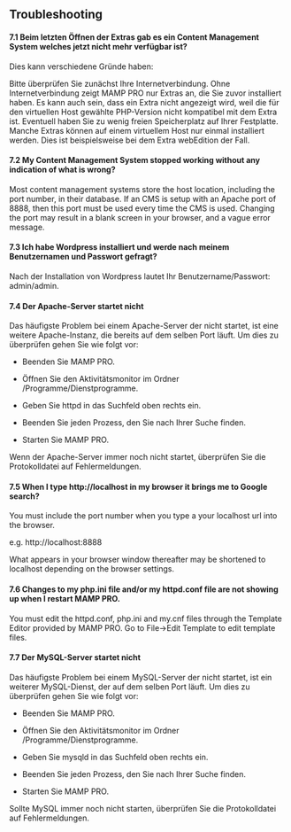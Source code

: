 ## Troubleshooting

#### 7.1 Beim letzten Öffnen der Extras gab es ein Content Management System welches jetzt nicht mehr verfügbar ist?

Dies kann verschiedene Gründe haben:

Bitte überprüfen Sie zunächst Ihre Internetverbindung. Ohne Internetverbindung zeigt MAMP PRO nur Extras an, die Sie zuvor installiert haben.
Es kann auch sein, dass ein Extra nicht angezeigt wird, weil die für den virtuellen Host gewählte PHP-Version nicht kompatibel mit dem Extra ist.
Eventuell haben Sie zu wenig freien Speicherplatz auf Ihrer Festplatte.
Manche Extras können auf einem virtuellem Host nur einmal installiert werden. Dies ist beispielsweise bei dem Extra webEdition der Fall.
 
#### 7.2 My Content Management System stopped working without any indication of what is wrong?

Most content management systems store the host location, including the port number, in their database. If an CMS is setup with an Apache port of 8888, then this port must be used every time the CMS is used. Changing the port may result in a blank screen in your browser, and a vague error message.

#### 7.3 Ich habe Wordpress installiert und werde nach meinem Benutzernamen und Passwort gefragt?

Nach der Installation von Wordpress lautet Ihr Benutzername/Passwort: admin/admin.

#### 7.4 Der Apache-Server startet nicht

Das häufigste Problem bei einem Apache-Server der nicht startet, ist eine weitere Apache-Instanz, die bereits auf dem selben Port läuft. Um dies zu überprüfen gehen Sie wie folgt vor:

- Beenden Sie MAMP PRO. 

- Öffnen Sie den Aktivitätsmonitor im Ordner /Programme/Dienstprogramme. 

- Geben Sie httpd in das Suchfeld oben rechts ein.

- Beenden Sie jeden Prozess, den Sie nach Ihrer Suche finden. 

- Starten Sie MAMP PRO. 

 

Wenn der Apache-Server immer noch nicht startet, überprüfen Sie die Protokolldatei auf Fehlermeldungen.

#### 7.5 When I type http://localhost in my browser it brings me to Google search?

You must include the port number when you type a your localhost url into the browser.

e.g. http://localhost:8888

What appears in your browser window thereafter may be shortened to localhost depending on the browser settings.

 

#### 7.6 Changes to my php.ini file and/or my httpd.conf file are not showing up when I restart MAMP PRO.

You must edit the httpd.conf, php.ini and my.cnf files through the Template Editor provided by MAMP PRO. Go to File->Edit Template to edit template files.

#### 7.7 Der MySQL-Server startet nicht

Das häufigste Problem bei einem MySQL-Server der nicht startet, ist ein weiterer MySQL-Dienst, der auf dem selben Port läuft. Um dies zu überprüfen gehen Sie wie folgt vor:

- Beenden Sie MAMP PRO. 

- Öffnen Sie den Aktivitätsmonitor im Ordner /Programme/Dienstprogramme. 

- Geben Sie mysqld in das Suchfeld oben rechts ein.

- Beenden Sie jeden Prozess, den Sie nach Ihrer Suche finden. 

- Starten Sie MAMP PRO. 

Sollte MySQL immer noch nicht starten, überprüfen Sie die Protokolldatei auf Fehlermeldungen.

 



